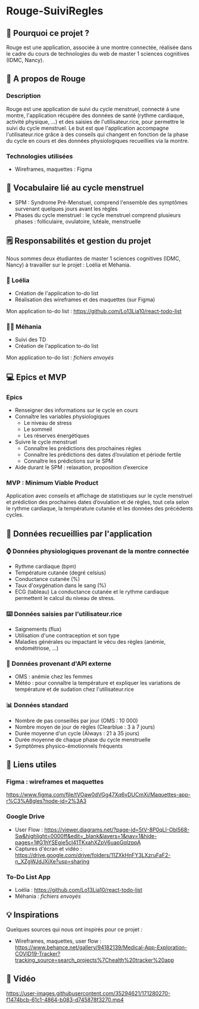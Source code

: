 # Rouge-SuiviRegles
## 🤔 Pourquoi ce projet ?
Rouge est une application, associée à une montre connectée, réalisée dans le cadre du cours de technologies du web de master 1 sciences cognitives (IDMC, Nancy).

## 📱 A propos de Rouge
### Description
Rouge est une application de suivi du cycle menstruel, connecté à une montre, l'application récupère des données de santé (rythme cardiaque, activité physique, ...) et des saisies de l'utilisateur.rice, pour permettre le suivi du cycle menstruel. 
Le but est que l'application accompagne l'utilisateur.rice grâce à des conseils qui changent en fonction de la phase du cycle en cours et des données physiologiques recueillies via la montre. 
### Technologies utilisées
- Wireframes, maquettes : Figma

## 💬 Vocabulaire lié au cycle menstruel
- SPM : Syndrome Pré-Menstuel, comprend l'ensemble des symptômes survenant quelques jours avant les règles
- Phases du cycle menstruel : le cycle menstruel comprend plusieurs phases : folliculaire, ovulatoire, lutéale, menstruelle

## 🗒️ Responsabilités et gestion du projet
Nous sommes deux étudiantes de master 1 sciences cognitives (IDMC, Nancy) à travailler sur le projet : Loélia et Méhania.
### 👩 Loélia
- Création de l'application to-do list
- Réalisation des wireframes et des maquettes (sur Figma)

Mon application to-do list : https://github.com/Lo13Lia10/react-todo-list 

### 👩‍🦱 Méhania
- Suivi des TD
- Création de l'application to-do list

Mon application to-do list : *fichiers envoyés*

## 💻 Epics et MVP
### Epics
- Renseigner des informations sur le cycle en cours
- Connaître les variables physiologiques
    - Le niveau de stress
    - Le sommeil
    - Les réserves énergétiques
- Suivre le cycle menstruel
    - Connaître les prédictions des prochaines règles
    - Connaître les prédictions des dates d’ovulation et période fertile
    - Connaître les prédictions sur le SPM
- Aide durant le SPM : relaxation, proposition d’exercice

### MVP : Minimum Viable Product
Application avec conseils et affichage de statistiques sur le cycle menstruel et prédiction des prochaines dates d’ovulation et de règles, tout cela selon le rythme cardiaque, la température cutanée et les données des précédents cycles. 

## 💾 Données recueillies par l'application
### ⌚ Données physiologiques provenant de la montre connectée
- Rythme cardiaque (bpm)
- Température cutanée (degré celsius)
- Conductance cutanée (%)
- Taux d'oxygénation dans le sang (%)
- ECG (tableau)
La conductance cutanée et le rythme cardiaque permettent le calcul du niveau de stress. 

### ⌨️ Données saisies par l'utilisateur.rice
- Saignements (flux)
- Utilisation d'une contraception et son type
- Maladies générales ou impactant le vécu des règles (anémie, endométriose, ...)

### 📡 Données provenant d'API externe
- OMS : anémie chez les femmes
- Météo : pour connaître la température et expliquer les variations de température et de sudation chez l'utilisateur.rice

### 📊 Données standard
- Nombre de pas conseillés par jour (OMS : 10 000)
- Nombre moyen de jour de règles (Clearblue : 3 à 7 jours)
- Durée moyenne d'un cycle (Always : 21 à 35 jours)
- Durée moyenne de chaque phase du cycle menstruelle
- Symptômes physico-émotionnels fréquents

## 🔗 Liens utiles
### Figma : wireframes et maquettes
https://www.figma.com/file/tVOaw0dVGg47Xq6vDUCmXi/Maquettes-app-r%C3%A8gles?node-id=2%3A3 
### Google Drive
- User Flow : https://viewer.diagrams.net/?page-id=5tV-8P0qLI-Obl568-Sw&highlight=0000ff&edit=_blank&layers=1&nav=1&hide-pages=1#G1hYSEgie5cI41TKxahXZpV6uapGqlzppA
- Captures d'écran et vidéo : https://drive.google.com/drive/folders/11ZXkHnFY3LXzruFaF2-n_XZgWJdJXjXe?usp=sharing
### To-Do List App
- Loélia : https://github.com/Lo13Lia10/react-todo-list
- Méhania : *fichiers envoyés*

## 💡 Inspirations
Quelques sources qui nous ont inspirés pour ce projet :
- Wireframes, maquettes, user flow :  https://www.behance.net/gallery/94182139/Medical-App-Exploration-COVID19-Tracker?tracking_source=search_projects%7Chealth%20tracker%20app

## 🎥 Vidéo
https://user-images.githubusercontent.com/35294621/171280270-f1474bcb-61c1-4864-b083-d745878f3270.mp4

